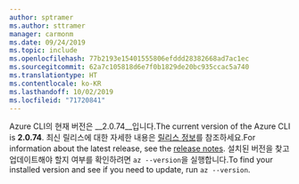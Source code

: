 ```yaml
---
author: sptramer
ms.author: sttramer
manager: carmonm
ms.date: 09/24/2019
ms.topic: include
ms.openlocfilehash: 77b2193e15401555806efddd28382668ad7ac1ec
ms.sourcegitcommit: 62a7c105818d6e7f0b1829de20bc935ccac5a740
ms.translationtype: HT
ms.contentlocale: ko-KR
ms.lasthandoff: 10/02/2019
ms.locfileid: "71720841"
---
```

<span data-ttu-id="0c14a-101">Azure CLI의 현재 버전은 __2.0.74__입니다.</span><span class="sxs-lookup"><span data-stu-id="0c14a-101">The current version of the Azure CLI is __2.0.74__.</span></span> <span data-ttu-id="0c14a-102">최신 릴리스에 대한 자세한 내용은 [릴리스 정보](../release-notes-azure-cli.md)를 참조하세요.</span><span class="sxs-lookup"><span data-stu-id="0c14a-102">For information about the latest release, see the [release notes](../release-notes-azure-cli.md).</span></span> <span data-ttu-id="0c14a-103">설치된 버전을 찾고 업데이트해야 할지 여부를 확인하려면 `az --version`을 실행합니다.</span><span class="sxs-lookup"><span data-stu-id="0c14a-103">To find your installed version and see if you need to update, run `az --version`.</span></span>
